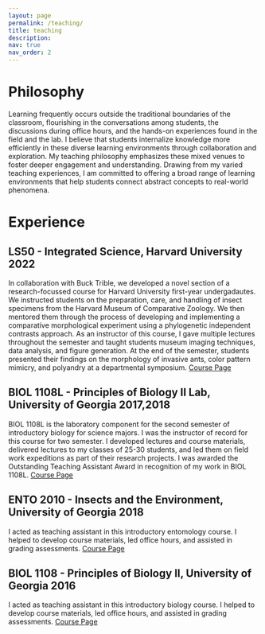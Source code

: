 ```yaml
---
layout: page
permalink: /teaching/
title: teaching
description: 
nav: true
nav_order: 2
---
```

# Philosophy
Learning frequently occurs outside the traditional boundaries of the classroom, flourishing in the conversations among students, the discussions during office hours, and the hands-on experiences found in the field and the lab. I believe that students internalize knowledge more efficiently in these diverse learning environments through collaboration and exploration. My teaching philosophy emphasizes these mixed venues to foster deeper engagement and understanding. Drawing from my varied teaching experiences, I am committed to offering a broad range of learning environments that help students connect abstract concepts to real-world phenomena.

# Experience
## LS50 - Integrated Science, Harvard University 2022
In collaboration with Buck Trible, we developed a novel section of a research-focussed course for Harvard University first-year undergadautes. We instructed students on the preparation, care, and handling of insect specimens from the Harvard Museum of Comparative Zoology. We then mentored them through the process of developing and implementing a comparative morphological experiment using a phylogenetic independent contrasts approach. As an instructor of this course, I gave multiple lectures throughout the semester and taught students museum imaging techniques, data analysis, and figure generation. At the end of the semester, students presented their findings on the morphology of invasive ants, color pattern mimicry, and polyandry at a departmental symposium. 
<a href='https://projects.iq.harvard.edu/ls50/home'>Course Page</a>

## BIOL 1108L - Principles of Biology II Lab, University of Georgia 2017,2018
BIOL 1108L is the laboratory component for the second semester of introductory biology for science majors. I was the instructor of record for this course for two semester. I developed lectures and course materials, delivered lectures to my classes of 25-30 students, and led them on field work expeditions as part of their research projects. I was awarded the Outstanding Teaching Assistant Award in recognition of my work in BIOL 1108L. 
<a href='https://biosciences.uga.edu/courses/content/biol-1108l'>Course Page</a>

## ENTO 2010 - Insects and the Environment, University of Georgia 2018
I acted as teaching assistant in this introductory entomology course. I helped to develop course materials, led office hours, and assisted in grading assessments. 
<a href='https://bulletin.uga.edu/CoursesHome?cid=4154'>Course Page</a>

## BIOL 1108 - Principles of Biology II, University of Georgia 2016
I acted as teaching assistant in this introductory biology course. I helped to develop course materials, led office hours, and assisted in grading assessments. 
<a href='https://biosciences.uga.edu/courses/content/biol-1108'>Course Page</a>
